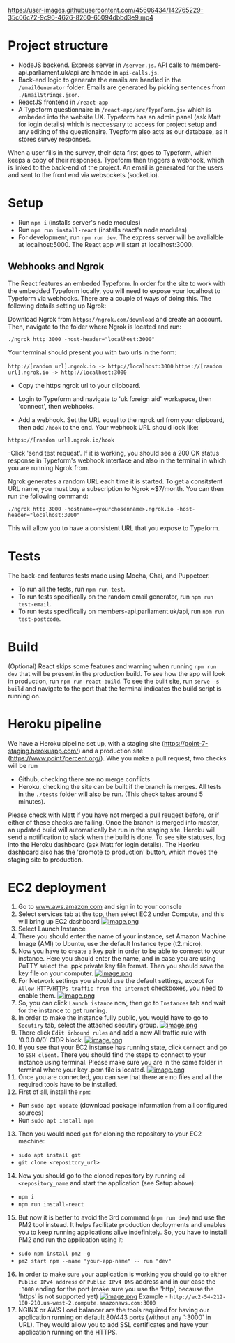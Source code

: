 


https://user-images.githubusercontent.com/45606434/142765229-35c06c72-9c96-4626-8260-65094dbbd3e9.mp4


# Project structure

- NodeJS backend. Express server in `/server.js`. API calls to members-api.parliament.uk/api are hmade in `api-calls.js`.
- Back-end logic to generate the emails are handled in the `/emailGenerator` folder. Emails are generated by picking sentences from `./EmailStrings.json`.
- ReactJS frontend in `/react-app`
- A Typeform questionnaire in `/react-app/src/TypeForm.jsx` which is embeded into the website UX. Typeform has an admin panel (ask Matt for login details) which is neccessary to access for project setup and any editing of the questionaire. Tyepform also acts as our database, as it stores survey responses.

When a user fills in the survey, their data first goes to Typeform, which keeps a copy of their responses. Typeform then triggers a webhook, which is linked to the back-end of the project. An email is generated for the users and sent to the front end via websockets (socket.io).

# Setup

- Run `npm i` (installs server's node modules)
- Run `npm run install-react` (installs react's node modules)
- For development, run `npm run dev`. The express server will be avalialble at localhost:5000. The React app will start at localhost:3000.

## Webhooks and Ngrok

The React features an embeded Typeform. In order for the site to work with the embedded Typeform locally, you will need to expose your localhost to Typeform via webhooks. There are a couple of ways of doing this. The following details setting up Ngrok:

Download Ngrok from `https://ngrok.com/download` and create an account. Then, navigate to the folder where Ngrok is located and run:

`./ngrok http 3000 -host-header="localhost:3000"`

Your terminal should present you with two urls in the form:

`http://[random url].ngrok.io -> http://localhost:3000`
`https://[random url].ngrok.io -> http://localhost:3000`

- Copy the https ngrok url to your clipboard.

- Login to Typeform and navigate to 'uk foreign aid' workspace, then 'connect', then webhooks.

- Add a webhook. Set the URL equal to the ngrok url from your clipboard, then add `/hook` to the end. Your webhook URL should look like:

`https://[random url].ngrok.io/hook`

-Click 'send test request'. If it is working, you should see a 200 OK status response in Typeform's webhook interface and also in the terminal in which you are running Ngrok from.

Ngrok generates a random URL each time it is started. To get a consitstent URL name, you must buy a subscription to Ngrok ~$7/month. You can then run the following command:

`./ngrok http 3000 -hostname=<yourchosenname>.ngrok.io -host-header="localhost:3000"`

This will allow you to have a consistent URL that you expose to Typeform.

# Tests

The back-end features tests made using Mocha, Chai, and Puppeteer.

- To run all the tests, run `npm run test`.
- To run tests specifically on the random email generator, run `npm run test-email`.
- To run tests specifically on members-api.parliament.uk/api, run `npm run test-postcode`.

# Build

(Optional) React skips some features and warning when running `npm run dev` that will be present in the production build. To see how the app will look in production, run `npm run react-build`. To see the built site, run `serve -s build` and navigate to the port that the terminal indicates the build script is running on.

# Heroku pipeline

We have a Heroku pipeline set up, with a staging site (https://point-7-staging.herokuapp.com/) and a production site (https://www.point7percent.org/). Whe you make a pull request, two checks will be run

- Github, checking there are no merge conflicts
- Heroku, checking the site can be built if the branch is merges. All tests in the `./tests` folder will also be run. (This check takes around 5 minutes).

Please check with Matt if you have not merged a pull reuqest before, or if either of these checks are failing. Once the branch is merged into master, an updated build will automatically be run in the staging site. Heroku will send a notification to slack when the build is done. To see site statuses, log into the Heroku dashboard (ask Matt for login details). The Heorku dashboard also has the 'promote to production' button, which moves the staging site to production.


# EC2 deployment
1. Go to www.aws.amazon.com and sign in to your console
2. Select services tab at the top, then select EC2 under Compute, and this will bring up EC2 dashboard
[![image.png](https://i.postimg.cc/cJwSkJP6/image.png)](https://postimg.cc/zLz6Vqz1)
3. Select Launch Instance
4. There you should enter the name of your instance, set Amazon Machine Image (AMI) to Ubuntu, use the default Instance type (t2.micro).
5. Now you have to create a key pair in order to be able to connect to your instance. Here you should enter the name, and in case you are using PuTTY select the .ppk private key file format. Then you should save the key file on your computer.
[![image.png](https://i.postimg.cc/VkTHM2Bz/image.png)](https://postimg.cc/yDmPCQbG)
6. For Network settings you should use the default settings, except for `Allow HTTP/HTTPs traffic from the internet` checkboxes, you need to enable them.
[![image.png](https://i.postimg.cc/Hk2yFp5W/image.png)](https://postimg.cc/DSS0X3BR)
7. So, you can click `Launch istance` now, then go to `Instances` tab and wait for the instance to get running.
8. In order to make the instance fully public, you would have to go to `Secutiry` tab, select the attached secutiry group.
[![image.png](https://i.postimg.cc/q7yhMdDS/image.png)](https://postimg.cc/rdyFQ7kN)
9. There click `Edit inbound rules` and add a new All traffic rule with '0.0.0.0/0' CIDR block.
[![image.png](https://i.postimg.cc/k5JG9t86/image.png)](https://postimg.cc/mPnBykmB)
10. If you see that your EC2 instanse has running state, click `Connect` and go to `SSH client`. There you should find the steps to connect to your instance using terminal. Please make sure you are in the same folder in terminal where your key .pem file is located.
[![image.png](https://i.postimg.cc/BQ96hzhn/image.png)](https://postimg.cc/fkCDy8nG)
11. Once you are connected, you can see that there are no files and all the required tools have to be installed.
12. First of all, install the `npm`: 
- Run `sudo apt update` (download package information from all configured sources)
- Run `sudo apt install npm`
13. Then you would need `git` for cloning the repository to your EC2 machine:
- `sudo apt install git`
- `git clone <repository_url>`
14. Now you should go to the cloned repository by running `cd <repository_name` and start the application (see Setup above):
- `npm i`
- `npm run install-react`
15. But now it is better to avoid the 3rd command (`npm run dev`) and use the PM2 tool instead. It helps facilitate production deployments and enables you to keep running applications alive indefinitely. So, you have to install PM2 and run the application using it:
- `sudo npm install pm2 -g`
- `pm2 start npm --name "your-app-name" -- run "dev"`
16. In order to make sure your application is working you should go to either `Public IPv4 address` or `Public IPv4 DNS` address and in our case the `:3000` ending for the port (make sure you use the 'http', because the 'https' is not supported yet)
[![image.png](https://i.postimg.cc/rssqsvN5/image.png)](https://postimg.cc/gXCCBt50)
Example - `http://ec2-54-212-180-210.us-west-2.compute.amazonaws.com:3000`
17. NGINX or AWS Load balancer are the tools required for having our application running on default 80/443 ports (without any ':3000' in URL). They would allow you to add SSL certificates and have your application running on the HTTPS.
